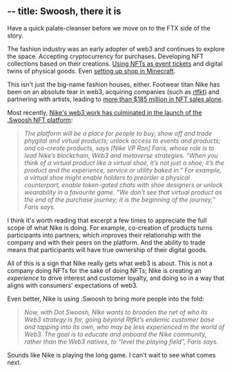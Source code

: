 --
title: Swoosh, there it is
--

Have a quick palate-cleanser before we move on to the FTX side of the story.

The fashion industry was an early adopter of web3 and continues to explore the space. Accepting cryptocurrency for purchases. Developing NFT collections based on their creations. [Using NFTs as event tickets](https://www.blockandmortar.xyz/newsletter/nfts-sight-sound-and-smells#nftickets) and digital twins of physical goods. Even [setting up shop in Minecraft](https://www.blockandmortar.xyz/newsletter/well-that-escalated-quickly#making-the-world-a-little-more-pixelated).

This isn't just the big-name fashion houses, either.  Footwear titan Nike has been on an absolute tear in web3, acquiring companies (such as [rtfkt](https://about.nike.com/en/newsroom/releases/nike-acquires-rtfkt)) and partnering with artists, leading to [more than $185 million in NFT sales alone](https://www.gearpatrol.com/style/a40968155/nike-tiffany-gucci-nft-earnings/).

Most recently, [Nike's web3 work has culminated in the launch of the .Swoosh NFT platform](https://www.voguebusiness.com/technology/nike-unveils-dot-swoosh-platform-to-house-web3-projects):

> *The platform will be a place for people to buy, show off and trade phygital and virtual products; unlock access to events and products; and co-create products, says \[Nike VP Ron\] Faris, whose role is to lead Nike’s blockchain, Web3 and metaverse strategies. “When you think of a virtual product like a virtual shoe, it’s not just a shoe; it’s the product and the experience, service or utility baked in.” For example, a virtual shoe might enable holders to preorder a physical counterpart, enable token-gated chats with shoe designers or unlock wearability in a favourite game. “We don't see that virtual product as the end of the purchase journey; it is the beginning of the journey,” Faris says.*

I think it's worth reading that excerpt a few times to appreciate the full scope of what Nike is doing. For example, co-creation of products turns participants into partners, which improves their relationship with the company and with their peers on the platform. And the ability to trade means that participants will have true ownership of their digital goods.

All of this is a sign that Nike really gets what web3 is about. This is not a company doing NFTs for the sake of doing NFTs; Nike is creating an *experience* to drive interest and customer loyalty, and doing so in a way that aligns with consumers' expectations of web3.

Even better, Nike is using .Swoosh to bring more people into the fold:

> *Now, with Dot Swoosh, Nike wants to broaden the net of who its Web3 strategy is for, going beyond Rtfkt’s endemic customer base and tapping into its own, who may be less experienced in the world of Web3. The goal is to educate and onboard the Nike community, rather than the Web3 natives, to “level the playing field”, Faris says.*

Sounds like Nike is playing the long game. I can't wait to see what comes next.
